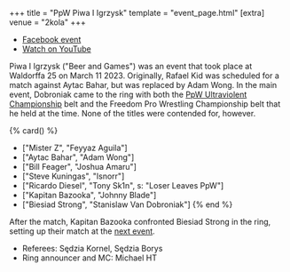 +++
title = "PpW Piwa I Igrzysk"
template = "event_page.html"
[extra]
venue = "2kola"
+++

 * [Facebook event](https://www.facebook.com/events/6085850078127761/)
 * [Watch on YouTube](https://www.youtube.com/watch?v=xkEi29j5_3I)
 

Piwa I Igrzysk ("Beer and Games") was an event that took place at Waldorffa 25 on March 11 2023.
Originally, Rafael Kid was scheduled for a match against Aytac Bahar, but was replaced by Adam Wong.
In the main event, Dobroniak came to the ring with both the [PpW Ultraviolent Championship](@/o/ppw.md#championships) belt and the Freedom Pro Wrestling Championship belt that he held at the time. None of the titles were contended for, however.

{% card() %}
- ["Mister Z", "Feyyaz Aguila"]
- ["Aytac Bahar", "Adam Wong"]
- ["Bill Feager", "Joshua Amaru"]
- ["Steve Kuningas", "Isnorr"]
- ["Ricardo Diesel", "Tony Sk1n", s: "Loser Leaves PpW"]
- ["Kapitan Bazooka", "Johnny Blade"]
- ["Biesiad Strong", "Stanislaw Van Dobroniak"]
{% end %}

After the match, Kapitan Bazooka confronted Biesiad Strong in the ring, setting up their match at the [next event](@/e/2023-05-06-ppw-mistrzowskie-rozdanie.md).
* Referees: Sędzia Kornel, Sędzia Borys
* Ring announcer and MC: Michael HT
